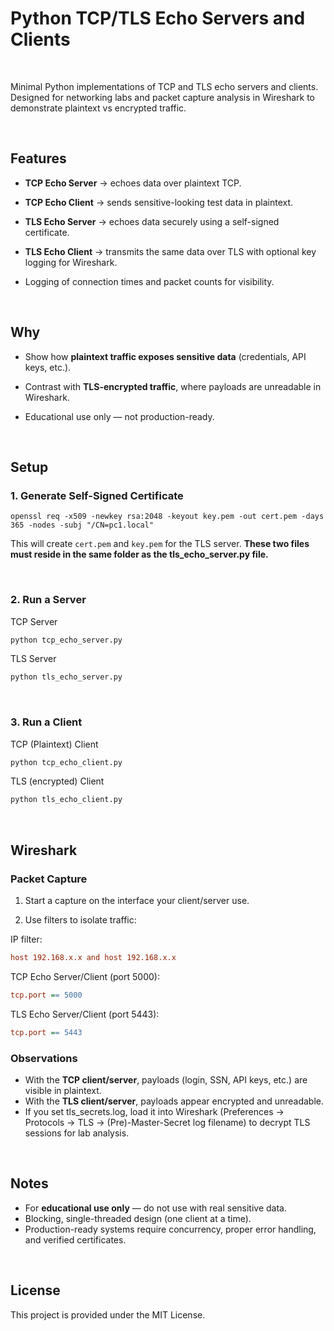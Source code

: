 # Python TCP/TLS Echo Servers and Clients

<br>

Minimal Python implementations of TCP and TLS echo servers and clients.
Designed for networking labs and packet capture analysis in Wireshark to demonstrate plaintext vs encrypted traffic.

<br>

## Features

- **TCP Echo Server** → echoes data over plaintext TCP.

- **TCP Echo Client** → sends sensitive-looking test data in plaintext.

- **TLS Echo Server** → echoes data securely using a self-signed certificate.

- **TLS Echo Client** → transmits the same data over TLS with optional key logging for Wireshark.

- Logging of connection times and packet counts for visibility.

<br>

## Why

- Show how **plaintext traffic exposes sensitive data** (credentials, API keys, etc.).

- Contrast with **TLS-encrypted traffic**, where payloads are unreadable in Wireshark.

- Educational use only — not production-ready.

<br>

## Setup

### 1. Generate Self-Signed Certificate

``` Shell 
openssl req -x509 -newkey rsa:2048 -keyout key.pem -out cert.pem -days 365 -nodes -subj "/CN=pc1.local"
```
This will create `cert.pem` and `key.pem` for the TLS server. **These two files must reside in the same folder as the tls_echo_server.py file.** 

<br>

### 2. Run a Server

TCP Server
``` Bash
python tcp_echo_server.py
```

TLS Server
``` Bash
python tls_echo_server.py
```

<br>

### 3. Run a Client

TCP (Plaintext) Client
``` Bash
python tcp_echo_client.py
```

TLS (encrypted) Client
``` Bash
python tls_echo_client.py
```

<br>

## Wireshark
### Packet Capture

1. Start a capture on the interface your client/server use.

2. Use filters to isolate traffic:

IP filter:
``` ini
host 192.168.x.x and host 192.168.x.x
```

TCP Echo Server/Client (port 5000):
``` ini
tcp.port == 5000
```

TLS Echo Server/Client (port 5443):
``` ini
tcp.port == 5443
```

### Observations

- With the **TCP client/server**, payloads (login, SSN, API keys, etc.) are visible in plaintext.
- With the **TLS client/server**, payloads appear encrypted and unreadable.
- If you set tls_secrets.log, load it into Wireshark (Preferences → Protocols → TLS → (Pre)-Master-Secret log filename) to decrypt TLS sessions for lab analysis.

<br>

## Notes

- For **educational use only** — do not use with real sensitive data.
- Blocking, single-threaded design (one client at a time).
- Production-ready systems require concurrency, proper error handling, and verified certificates.

<br>

## License
This project is provided under the MIT License.
















